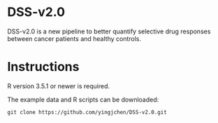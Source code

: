 # DSS-v2.0
DSS-v2.0 is a new pipeline to better quantify selective drug responses between cancer patients and healthy controls.


# Instructions
R version 3.5.1 or newer is required.

The example data and R scripts can be downloaded:
```
git clone https://github.com/yingjchen/DSS-v2.0.git
```
